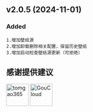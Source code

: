 ## v2.0.5 (2024-11-01)
### Added
    1.增加壁纸源
    2.增加卸载删除相关配置，保留历史壁纸
    3.增加启动检查壁纸源更新（可拒绝）
## 感谢提供建议
[<img alt="tomgao365" src="https://avatars.githubusercontent.com/u/13798931?v=4" width="60">](https://github.com/tomgao365)
[<img alt="GouCloud" src="https://avatars.githubusercontent.com/u/34501250?v=4" width="60">](https://github.com/GouCloud)
